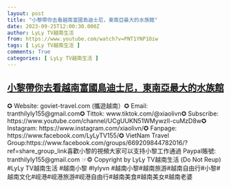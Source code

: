 ```yaml
---
layout: post
title: "小黎帶你去看越南富國島迪士尼，東南亞最大的水族館"
date: 2023-09-25T12:00:30.000Z
author: LyLy TV越南生活
from: https://www.youtube.com/watch?v=PNT1YNP1Oiw
tags: [ LyLy TV越南生活 ]
comments: True
categories: [ LyLy TV越南生活 ]
---
```

<!--1695643230000-->
[小黎帶你去看越南富國島迪士尼，東南亞最大的水族館](https://www.youtube.com/watch?v=PNT1YNP1Oiw)
------

<div>
✪ Website: goviet-travel.com (攜遊越南）✪ Email: tranthilyly155@gmail.com✪ Tittok: www.tiktok.com/@xiaolivn✪ Subscribe: https://www.youtube.com/channel/UCgUUKN51WMywzlI-cuMzD8w✪ Instagram: https://www.instagram.com/xiaolivn/✪  Fanpage: https://www.facebook.com/LyLyTV155/✪ VietNam Travel Group:https://www.facebook.com/groups/669209844782016/?ref=share_group_link喜歡小黎的視頻大家可以支持小黎工作通過 Paypal賬號: tranthilyly155@gmail.com ☞© Copyright by LyLy TV越南生活 (Do Not Reup) #LyLy TV越南生活 #越南小黎 #lylyvn #越南小黎#越南旅游#越南自由行#小黎#越南文化#岘港#岘港旅游#岘港自由行#越南美食#越南美女#越南老婆
</div>
